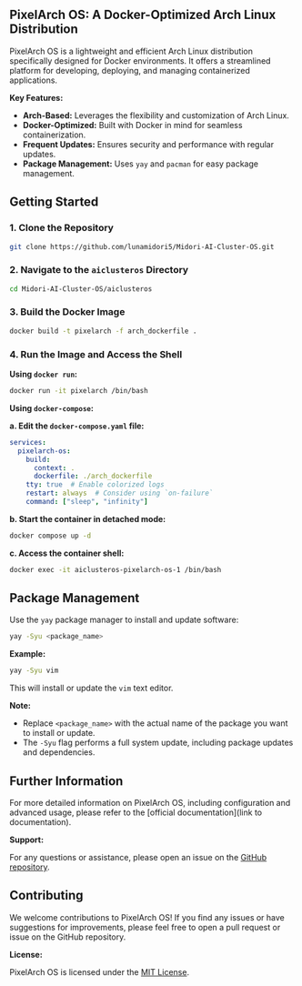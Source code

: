 ## PixelArch OS: A Docker-Optimized Arch Linux Distribution

PixelArch OS is a lightweight and efficient Arch Linux distribution specifically designed for Docker environments. It offers a streamlined platform for developing, deploying, and managing containerized applications.

**Key Features:**

* **Arch-Based:** Leverages the flexibility and customization of Arch Linux.
* **Docker-Optimized:** Built with Docker in mind for seamless containerization.
* **Frequent Updates:** Ensures security and performance with regular updates.
* **Package Management:**  Uses `yay` and `pacman` for easy package management.

## Getting Started

### 1. Clone the Repository

```bash
git clone https://github.com/lunamidori5/Midori-AI-Cluster-OS.git
```

### 2. Navigate to the `aiclusteros` Directory

```bash
cd Midori-AI-Cluster-OS/aiclusteros
```

### 3. Build the Docker Image

```bash
docker build -t pixelarch -f arch_dockerfile .
```

### 4. Run the Image and Access the Shell

**Using `docker run`:**

```bash
docker run -it pixelarch /bin/bash
```

**Using `docker-compose`:**

**a. Edit the `docker-compose.yaml` file:**

```yaml
services:
  pixelarch-os:
    build:
      context: .
      dockerfile: ./arch_dockerfile
    tty: true  # Enable colorized logs
    restart: always  # Consider using `on-failure`
    command: ["sleep", "infinity"]
```

**b. Start the container in detached mode:**

```bash
docker compose up -d
```

**c. Access the container shell:**

```bash
docker exec -it aiclusteros-pixelarch-os-1 /bin/bash
```

## Package Management

Use the `yay` package manager to install and update software:

```bash
yay -Syu <package_name>
```

**Example:**

```bash
yay -Syu vim
```

This will install or update the `vim` text editor.

**Note:**

* Replace `<package_name>` with the actual name of the package you want to install or update.
* The `-Syu` flag performs a full system update, including package updates and dependencies.

## Further Information

For more detailed information on PixelArch OS, including configuration and advanced usage, please refer to the [official documentation](link to documentation). 

**Support:**

For any questions or assistance, please open an issue on the [GitHub repository](https://github.com/lunamidori5/Midori-AI-Cluster-OS).

## Contributing

We welcome contributions to PixelArch OS! If you find any issues or have suggestions for improvements, please feel free to open a pull request or issue on the GitHub repository.

**License:**

PixelArch OS is licensed under the [MIT License](LICENSE).
